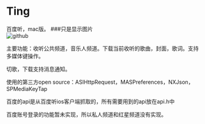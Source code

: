 Ting
====

百度听，mac版。
###只是显示图片  
![github](http://github.com/unicorn.png "github") 

主要功能：收听公共频道，音乐人频道。下载当前收听的歌曲，封面，歌词。支持多媒体键操作。

切歌，下载支持消息通知。
          
使用的第三方open source：ASIHttpRequest，MASPreferences，NXJson，SPMediaKeyTap

百度的api是从百度听ios客户端抓取的，所有需要用到的api放在api.h中

百度账号登录的功能暂未实现，所以私人频道和红星频道没有实现。

